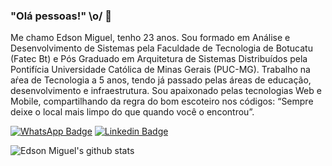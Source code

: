 ### "Olá pessoas!" \o/ 👋

  

Me chamo Edson Miguel, tenho 23 anos. Sou formado em Análise e Desenvolvimento de Sistemas pela Faculdade de Tecnologia de Botucatu (Fatec Bt) e Pós Graduado em Arquitetura de Sistemas Distribuídos pela Pontifícia Universidade Católica de Minas Gerais (PUC-MG). Trabalho na aŕea de Tecnologia a 5 anos, tendo já passado pelas áreas de educação, desenvolvimento e infraestrutura. Sou apaixonado pelas tecnologias Web e Mobile, compartilhando da regra do bom escoteiro nos códigos: “Sempre deixe o local mais limpo do que quando você o encontrou”.

[![WhatsApp Badge](https://img.shields.io/badge/-WhatsApp-1fff14?style=flat-square&labelColor=1fff14&logo=WhatsApp&logoColor=white&link=https://api.whatsapp.com/send?phone=5514981773170&text=Ol%C3%A1%20cidad%C3%A3o%20do%20ciberespa%C3%A7o%F0%9F%96%96%20)](https://api.whatsapp.com/send?phone=5514981773170&text=Ol%C3%A1%20cidad%C3%A3o%20do%20ciberespa%C3%A7o%F0%9F%96%96%20)
[![Linkedin Badge](https://img.shields.io/badge/-LinkedIn-blue?style=flat-square&logo=Linkedin&logoColor=white&link=https://www.linkedin.com/in/edson-miguel/)](https://www.linkedin.com/in/edson-miguel/)

![Edson Miguel's github stats](https://github-readme-stats.vercel.app/api?username=EdsonMiguel&theme=dark&show_icons=true&count_private=true)







